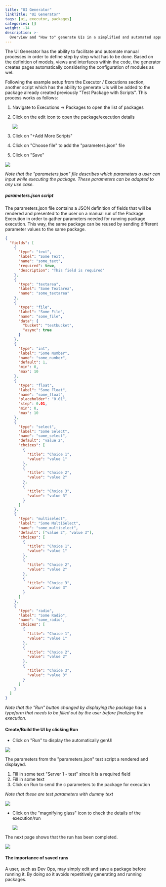```yaml
---
title: "UI Generator"
linkTitle: "UI Generator"
tags: [ui, executor, packages] 
categories: []
weight: -14
description: >-
  Overview and "How to" generate UIs in a simplified and automated approach.
---
```


The UI Generator has the ability to facilitate and automate manual processes in order to define step by step what has to be done. Based on the definition of models, views and interfaces within the code, the generator creates pages automatically considering the configuration of modules as wel.

Following the example setup from the Executor / Executions section, another script which has the ability to generate UIs will be added to the package already created previously "Test Package with Scripts". This process works as follows:

1. Navigate to Executions -> Packages to open the list of packages

2. Click on the edit icon to open the package/execution details

   ![](/images/edit_package.png)

3. Click on "+Add More Scripts" 

4. Click on "Choose file" to add the "parameters.json" file

5. Click on "Save"

![](/images/add_parametersjson_script.png)

*Note that the "parameters.json" file describes which parameters a user can input while executing the package. These parameters can be adapted to any use case.*

##### parameters.json script

The parameters.json file contains a JSON definition of fields that will be rendered and presented to the user on a manual run of the Package Execution in order to gather parameters needed for running package execution. This way, the same package can be  reused by sending different parameter values to the same package.

```json
{
  "fields": [
    {
      "type": "text",
      "label": "Some Text",
      "name": "some_text",
      "required": true,
      "description": "This field is required"
    },
    {
      "type": "textarea",
      "label": "Some Textarea",
      "name": "some_textarea"
    },
    {
      "type": "file",
      "label": "Some File",
      "name": "some_file",
      "data": {
        "bucket": "testbucket",
        "async": true
      }
    },
    {
      "type": "int",
      "label": "Some Number",
      "name": "some_number",
      "default": 1,
      "min": 0,
      "max": 10
    },
    {
      "type": "float",
      "label": "Some Float",
      "name": "some_float",
      "placeholder": "0.01",
      "step": 0.01,
      "min": 0,
      "max": 10
    },
    {
      "type": "select",
      "label": "Some Select",
      "name": "some_select",
      "default": "value 2",
      "choices": [
        {
          "title": "Choice 1",
          "value": "value 1"
        },
        {
          "title": "Choice 2",
          "value": "value 2"
        },
        {
          "title": "Choice 3",
          "value": "value 3"
        }
      ]
    },
    {
      "type": "multiselect",
      "label": "Some MultiSelect",
      "name": "some_multiselect",
      "default": ["value 2", "value 3"],
      "choices": [
        {
          "title": "Choice 1",
          "value": "value 1"
        },
        {
          "title": "Choice 2",
          "value": "value 2"
        },
        {
          "title": "Choice 3",
          "value": "value 3"
        }
      ]
    },
    {
      "type": "radio",
      "label": "Some Radio",
      "name": "some_radio",
      "choices": [
        {
          "title": "Choice 1",
          "value": "value 1"
        },
        {
          "title": "Choice 2",
          "value": "value 2"
        },
        {
          "title": "Choice 3",
          "value": "value 3"
        }
      ]
    }
  ]
}
```

*Note that the "Run" button changed by displaying the package has a typeform that needs to be filled out by the user before finalizing the execution.*

#### Create/Build the UI by clicking Run

- Click on "Run" to display the automatically genUI

![](/images/run_UI_package.png)

The parameters from the "parameters.json" test script a rendered and displayed.

1. Fill in some text "Server 1 - test" since it is a required field
2. Fill in some text
3. Click on Run to send the c parameters to the package for execution

*Note that these are test parameters with dummy text*

![](/images/run_parameters_UI.png)

- Click on the "magnifying glass" icon to check the details of the execution/run

  ![](/images/click_loupe_parameters_run.png)

The next page shows that the run has been completed.

![](/images/parameters_run_completed.png)

#### The importance of saved runs

A user, such as Dev Ops, may simply edit and save a package before running it. By doing so it avoids repetitively generating and running packages.